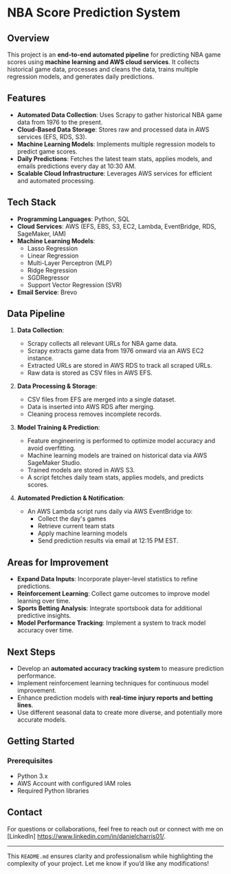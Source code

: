 # NBA Score Prediction System

## Overview
This project is an **end-to-end automated pipeline** for predicting NBA game scores using **machine learning and AWS cloud services**. It collects historical game data, processes and cleans the data, trains multiple regression models, and generates daily predictions.

## Features
- **Automated Data Collection**: Uses Scrapy to gather historical NBA game data from 1976 to the present.
- **Cloud-Based Data Storage**: Stores raw and processed data in AWS services (EFS, RDS, S3).
- **Machine Learning Models**: Implements multiple regression models to predict game scores.
- **Daily Predictions**: Fetches the latest team stats, applies models, and emails predictions every day at 10:30 AM.
- **Scalable Cloud Infrastructure**: Leverages AWS services for efficient and automated processing.

## Tech Stack
- **Programming Languages**: Python, SQL
- **Cloud Services**: AWS (EFS, EBS, S3, EC2, Lambda, EventBridge, RDS, SageMaker, IAM)
- **Machine Learning Models**:
  - Lasso Regression
  - Linear Regression
  - Multi-Layer Perceptron (MLP)
  - Ridge Regression
  - SGDRegressor
  - Support Vector Regression (SVR)
- **Email Service**: Brevo

## Data Pipeline
1. **Data Collection**:
   - Scrapy collects all relevant URLs for NBA game data.
   - Scrapy extracts game data from 1976 onward via an AWS EC2 instance.
   - Extracted URLs are stored in AWS RDS to track all scraped URLs.
   - Raw data is stored as CSV files in AWS EFS.
   
2. **Data Processing & Storage**:
   - CSV files from EFS are merged into a single dataset.
   - Data is inserted into AWS RDS after merging.
   - Cleaning process removes incomplete records.
   
3. **Model Training & Prediction**:
   - Feature engineering is performed to optimize model accuracy and avoid overfitting.
   - Machine learning models are trained on historical data via AWS SageMaker Studio.
   - Trained models are stored in AWS S3.
   - A script fetches daily team stats, applies models, and predicts scores.
   
4. **Automated Prediction & Notification**:
   - An AWS Lambda script runs daily via AWS EventBridge to:
     - Collect the day's games
     - Retrieve current team stats
     - Apply machine learning models
     - Send prediction results via email at 12:15 PM EST.
   
## Areas for Improvement
- **Expand Data Inputs**: Incorporate player-level statistics to refine predictions.
- **Reinforcement Learning**: Collect game outcomes to improve model learning over time.
- **Sports Betting Analysis**: Integrate sportsbook data for additional predictive insights.
- **Model Performance Tracking**: Implement a system to track model accuracy over time.

## Next Steps
- Develop an **automated accuracy tracking system** to measure prediction performance.
- Implement reinforcement learning techniques for continuous model improvement.
- Enhance prediction models with **real-time injury reports and betting lines**.
- Use different seasonal data to create more diverse, and potentially more accurate models.

## Getting Started
### Prerequisites
- Python 3.x
- AWS Account with configured IAM roles
- Required Python libraries 


## Contact
For questions or collaborations, feel free to reach out or connect with me on [LinkedIn] https://www.linkedin.com/in/danielcharris01/.

---

This `README.md` ensures clarity and professionalism while highlighting the complexity of your project. Let me know if you’d like any modifications!
